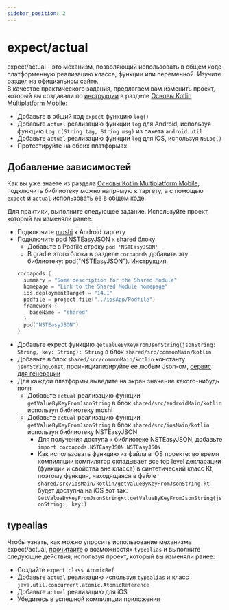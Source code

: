 ```yaml
---
sidebar_position: 2
---
```


# expect/actual

expect/actual - это механизм, позволяющий использовать в общем коде платформенную реализацию класса, функции или переменной. 
Изучите [раздел](https://kotlinlang.org/docs/mpp-connect-to-apis.html) на официальном сайте.  
В качестве практического задания, предлагаем вам изменить проект, который вы создавали по [инструкции](https://kotlinlang.org/docs/kmm-create-first-app.html) в разделе [Основы Kotlin Multiplatform Mobile](kmm):
- Добавьте в общий код `expect` функцию `log()`
- Добавьте `actual` реализацию функции `log` для Android, используя функцию `Log.d(String tag, String msg)` из пакета `android.util`
- Добавьте `actual` реализацию функции `log` для iOS, используя `NSLog()`
- Протестируйте на обеих платформах

## Добавление зависимостей

Как вы уже знаете из раздела [Основы Kotlin Multiplatform Mobile](kmm), подключить библиотеку можно напрямую к таргету, а с помощью `expect` и `actual` использовать ее в общем коде.

Для практики, выполните следующее задание. Используйте проект, который вы изменяли ранее:
- Подключите [moshi](https://github.com/square/moshi) к Android таргету
- Подключите pod [NSTEasyJSON](https://github.com/bernikovich/NSTEasyJSON) к shared блоку
    - Добавьте в Podfile строку `pod 'NSTEasyJSON'` 
    - В gradle этого блока в разделе `cocoapods` добавить эту библиотеку: pod("NSTEasyJSON"). [Инструкция](https://kotlinlang.org/docs/native-cocoapods.html).  
    ```kotlin
    cocoapods {
      summary = "Some description for the Shared Module"
      homepage = "Link to the Shared Module homepage"
      ios.deploymentTarget = "14.1"
      podfile = project.file("../iosApp/Podfile")
      framework {
        baseName = "shared"
      }
      pod("NSTEasyJSON")
    }
    ```
- Добавьте expect функцию `getValueByKeyFromJsonString(jsonString: String, key: String): String` в блок `shared/src/commonMain/kotlin`
- Добавьте в блок `shared/src/commonMain/kotlin` константу `jsonStringConst`, проинициализируйте ее любым Json-ом, [сервис для генерации](https://json-generator.com/)
- Для каждой платформы выведите на экран значение какого-нибудь поля
    - Добавьте `actual` реализацию функции `getValueByKeyFromJsonString` в блок `shared/src/androidMain/kotlin` используя библиотеку moshi
    - Добавьте `actual` реализацию функции `getValueByKeyFromJsonString` в блок `shared/src/iosMain/kotlin` используя библиотеку NSTEasyJSON
      - Для получения доступа к библиотеке NSTEasyJSON, добавьте `import cocoapods.NSTEasyJSON.NSTEasyJSON`
      - Как использовать функцию из файла в iOS проекте: во время компиляции компилятор складывает все top level декларации (функции и свойства вне класса) в синтетический класс Kt, поэтому функция, находящаяся в файле `shared/src/iosMain/kotlin/getValueByKeyFromJsonString.kt` будет доступна на iOS вот так: `GetValueByKeyFromJsonStringKt.getValueByKeyFromJsonString(jsonString:, key:)`
      
    
## typealias 

Чтобы узнать, как можно упросить использование механизма expect/actual, [прочитайте](https://kotlinlang.org/docs/mpp-connect-to-apis.html#rules-for-expected-and-actual-declarations) о возможностях `typealias` и выполните следующие действия, используя проект, который вы изменяли ранее: 

- Создайте `expect class AtomicRef`
- Добавьте `actual` реализацию используя `typealias` и класс `java.util.concurrent.atomic.AtomicReference`
- Добавьте `actual` реализацию для iOS
- Убедитесь в успешной компиляции приложения
